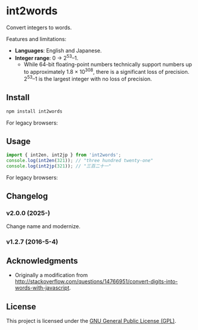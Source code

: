 int2words
================================================================================
Convert integers to words.

Features and limitations:
- **Languages**: English and Japanese.
- **Integer range**: 0 → 2<sup>53</sup>–1.
  - While 64-bit floating-point numbers technically support numbers up to approximately 1.8 × 10<sup>308</sup>, there is a significant loss of precision. 2<sup>53</sup>–1 is the largest integer with no loss of precision.

Install
--------------------------------------------------------------------------------
```sh
npm install int2words
```

For legacy browsers:

Usage
--------------------------------------------------------------------------------
```js
import { int2en, int2jp } from 'int2words';
console.log(int2en(321)); // "three hundred twenty-one"
console.log(int2jp(321)); // "三百二十一"
```

For legacy browsers:

Changelog
--------------------------------------------------------------------------------
### v2.0.0 (2025-)
Change name and modernize.

### v1.2.7 (2016-5-4)

Acknowledgments
--------------------------------------------------------------------------------
- Originally a modification from <http://stackoverflow.com/questions/14766951/convert-digits-into-words-with-javascript>.

License
--------------------------------------------------------------------------------
This project is licensed under the [GNU General Public License (GPL)](LICENSE).
